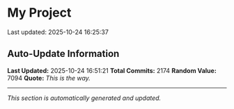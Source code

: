 # My Project


Last updated: 2025-10-24 16:25:37





































































































































































































































































































































































































































































































































































































































































































































































































































































































































































































































































































































































































































































































































































































































































































































































































































































































































































































































































































































































































































































































































































































































































































































































































































































































































































































































































## Auto-Update Information

**Last Updated:** 2025-10-24 16:51:21
**Total Commits:** 2174
**Random Value:** 7094
**Quote:** _This is the way._

---
_This section is automatically generated and updated._